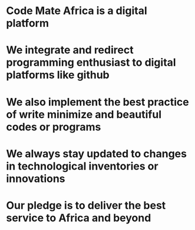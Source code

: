 # Code Mate Africa is a digital platform
# We integrate and redirect programming enthusiast to digital platforms like github
# We also implement the best practice of write minimize and beautiful codes or programs
# We always stay updated to changes in technological inventories or innovations
# Our pledge is to deliver the best service to Africa and beyond
